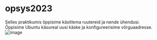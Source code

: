 # opsys2023
Selles praktikumis õppisime käsitlema ruutereid ja nende ühendusi. Õppisime Ubuntu käsureal uusi käske ja konfigureerisime võrguaadresse.
![image](https://github.com/aleksiua/opsys2023/assets/145049882/62c69a72-13cf-4669-81eb-d7df86e40881)
